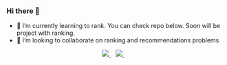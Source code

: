 ### Hi there 👋

- 🌱 I’m currently learning to rank. You can check repo below. Soon will be project with ranking.
- 👯 I’m looking to collaborate on ranking and recommendations problems

<p align='center'>
  
  <a href="https://www.linkedin.com/in/1van-lavrentev/">
    <img src="https://img.shields.io/badge/linkedin-%230077B5.svg?&style=for-the-badge&logo=linkedin&logoColor=white" />
  </a>&nbsp;&nbsp;
  <a href="https://leetcode.com/gwyn_ny/">
    <img src="https://img.shields.io/badge/LeetCode-000000?style=for-the-badge&logo=LeetCode&logoColor=#d16c06" />        
  </a>&nbsp;&nbsp;
  
</p>
<!--
**Gwynny/Gwynny** is a ✨ _special_ ✨ repository because its `README.md` (this file) appears on your GitHub profile.

Here are some ideas to get you started:

- 🔭 I’m currently working on ...
- 🌱 I’m currently learning ...
- 👯 I’m looking to collaborate on ...
- 🤔 I’m looking for help with ...
- 💬 Ask me about ...
- 📫 How to reach me: ...
- 😄 Pronouns: ...
- ⚡ Fun fact: ...
-->
